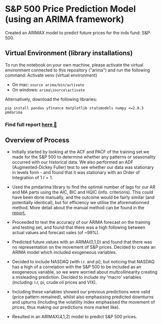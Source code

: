 # S&P 500 Price Prediction Model (using an ARIMA framework)
Created an ARIMAX model to predict future prices for the indx fund: S&P 500.

## Virtual Environment (library installations)
To run the notebook on your own machine, please activate the virtual environment connected to this repository ("arima") and run the following command:
Activate venv (virtual environment)
- On mac: ```source arima/bin/activate```
- On windows: ```arima\source\activate```

Alternatively, download the following libraries:
```
pip install pandas yfinance matplotlib statsmodels numpy <=2.0.3 pmdarima
```
### Find full report [here 🔗](https://www.notion.so/Forecasting-a-Portfolio-s-Future-Value-using-ARIMA-19ee3c3ed73680e382d9e029cf36391d)

## Overview of Process
- Initially started by looking at the ACF and PACF of the training set we made for the S&P 500 to determine whether any patterns or seasonality occurred with our historical data. We also performed an ADF (Augmented-Dickey Fuller) test to see whether our data was stationary in levels form - and found that it was stationary with an Order of Integration of 1 $I=1$. 

- Used the pmdarima library to find the optimal number of lags for our AR and MA parts using the AIC, BIC and HQIC (info. criterions). This could have been done manually, and the outcome would be fairly similar (and potentially identical), but for efficiency we utilise the aforemationned method. More detail about the manual method can be found in the [report.](https://www.notion.so/Forecasting-a-Portfolio-s-Future-Value-using-ARIMA-19ee3c3ed73680e382d9e029cf36391d)

- Proceeded to test the accuracy of our ARIMA forecast on the training and testing set, and found that there was a high following between actual values and forecast vales (of ~99%).

- Predicted future values with an ARIMA(0,1,0) and found that there was no representation on the movement of S&P prices. Decided to create an ARIMA model which included exogeneous variables.

- Decided to include NASDAQ (with i.r. and pi), but noticing that NASDAQ has a high of a correlation with the S&P 500 to be included as an exogeneous variable, so we were worried about multcollinearity creating a misleading prediction. Decided to include my 'macro' variables (including: i.r, pi, crude oil prices and VIX).

- Including these variables showed our previous predictions were valid (price pattern remained), whilst also emphasising predicted downturns and upturns (including the volatility index emphasised the movement of prices, thus making our predictions more market like).

- Resulted in an ARIMAX(4,1,2) model to predict S&P 500 prices.